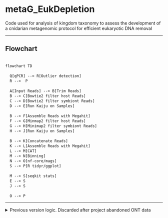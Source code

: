# metaG_EukDepletion
Code used for analysis of kingdom taxonomy to assess the development of a cnidarian metagenomic protocol for efficient eukaryotic DNA removal
  - - -

## Flowchart

```mermaid

flowchart TD

  Q[qPCR] --> R[Outlier detection]
  R -->  P

  A[Input Reads] --> B[Trim Reads]
  B --> C[Bowtie2 filter host Reads]
  C --> D[Bowtie2 filter symbiont Reads]
  D --> E[Run Kaiju on Samples]

  B --> F[Assemble Reads with Megahit]
  F --> G[Minmap2 filter host Reads]
  G --> H[Minimap2 filter symbiont Reads]
  H --> J[Run Kaiju on Samples]

  B --> K[Concatenate Reads]
  K --> L[Assemble Reads with Megahit]
  L --> M[CAT]
  M --> N[Binning] 
  N --> O[nf-core/mags]
  S --> P[R tidyr/ggplot]

  M --> S[seqkit stats]
  E --> S
  J --> S

  O --> P
```

 - - -

<details>
  <summary>
  Previous version logic. Discarded after project abandoned ONT data
  </summary>

#### Flow chart (Temp)

![Alt text](graphviz_diagram.svg "Temp - Workflow diagram")

Detailed and further documentation coming soon with final script versions. 

Processes:
1. Optional:
    - trim ONT reads
    - Assemble reads with megahit
1. Run kaiju-multi on collection of samples (kaiju-multi has proven more efficient than individual kaiju parallelized do to persistance of kaiju database in RAM across projects.)
    - Split sequences in bacteria-matching and all the non-bacteria
1. Map non-bacteria with minimap2 to host reference genome (S)
    - Split sequences in Scleractinia-matching and non-scleractinia
1. Map non-Scleractinia with minimap2 to Symbiodinacea reference genome (main symbiont)
    - Split sequences in Symbiodinacea-matching and non-Symbiodinacea
1. Run all individual sequences file trough fastp to generate individual report.json files
1. Parse all json report with custom python script collecting them in single csv report ready for downstream data analyses 

<!-- More detailed workflow explanation coming soon. -->

  - - -

### Pre-requisites: 

- Nextflow
- Conda
- Kaiju
    - nodes.dmp
    - kaiju_db_refseq.fmi 
- Reference genomes (fasta format)
    - Host (i.e.: Scleractinia and Aiptasia)
    - Other main symbiont (i.e.: Symbiodiniaceae)
- Minimap2 indexed reference genomes (from above Reference genome fasta file)
    - e.g: reference.mmi
- Any other dependencies listed in [environment.yaml](environment.yaml)

  - - -

## Step-by-step
### Databases creation
#### Kaiju refseq - [Github](https://github.com/bioinformatics-centre/kaiju)
<details>
  <summary> Instructions </summary> 
References database indexes created from standard `refseq` reference database with the command:

```
kaiju-makedb -s refseq
```
Pre-built indexes for the reference database can be downloaded from the official Kaiju [website](https://bioinformatics-centre.github.io/kaiju/downloads.html). 
</details>

#### NCBI Datasets - [Github](https://github.com/ncbi/datasets)
<details>
  <summary> Instructions </summary> 
  
Download whole taxon reference genomes record and collect in single fasta file

    Example for "Scleractinia" - Taxonomy ID: 6125

```
# Download all the reference genome associated with the 6125 taxon
datasets download genome taxon 6125

# Unzip the files
unzip ncbi_dataset.zip

# Join together in single fasta file ready for indexing
cat ncbi_dataset/data/*/*.fna > ref_scleractinia.fna
```
</details>

#### Minimap2 indexes - [Github](https://github.com/lh3/minimap2)
<details>
  <summary> Instructions </summary> 

Pre-compute the minimap2 indexes for reference mapping 

    Continuing with the above example for "Scleractinia" 
```
# Pre-compute indexes 
minimap2 -d ref_scleractinia.mmi ref_scleractinia.fna
```
</details>

#### Clone the repo and lunch the pipeline
<details>
  <summary> Instructions </summary> 

```
git clone https://github.com/ColinL1/metaG_EukDepletion.git

nextflow run main.nf -profile conda --input path-to-input-folder-with-reads --outdir path-to-output-dir
```
> **Important:** Tweak the cpu and ram parameters in the configuration files to match your machine capacity 

</details>
<!-- ### TEST RELEASE!

Detailed and further documentation coming soon with final script versions. 

Requirements:
- Kaiju refseq databse 
- genome host (coral and aiptasia)
- genome Symbiondiancea
- mmseq2 nt/blast database (optional)


![Alt text](flowchart_fastp.png "Workflow diagram")

More detailed workflow explanation coming soon.
 -->

</details>

<!-- ## Quick start:
```
git clone 

nextflow run main.nf -profile conda --input path-to-input-folder-with-reads --outdir path-to-output-dir
``` -->